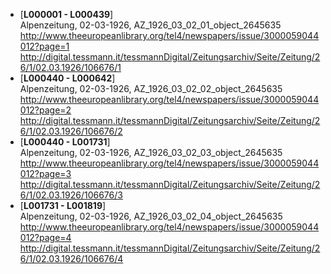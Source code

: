 * [**L000001 - L000439**]  
Alpenzeitung, 02-03-1926, AZ_1926_03_02_01_object_2645635  
http://www.theeuropeanlibrary.org/tel4/newspapers/issue/3000059044012?page=1  
http://digital.tessmann.it/tessmannDigital/Zeitungsarchiv/Seite/Zeitung/26/1/02.03.1926/106676/1
* [**L000440 - L000642**]    
Alpenzeitung, 02-03-1926, AZ_1926_03_02_02_object_2645635  
http://www.theeuropeanlibrary.org/tel4/newspapers/issue/3000059044012?page=2  
http://digital.tessmann.it/tessmannDigital/Zeitungsarchiv/Seite/Zeitung/26/1/02.03.1926/106676/2
* [**L000440 - L001731**]    
Alpenzeitung, 02-03-1926, AZ_1926_03_02_03_object_2645635  
http://www.theeuropeanlibrary.org/tel4/newspapers/issue/3000059044012?page=3  
http://digital.tessmann.it/tessmannDigital/Zeitungsarchiv/Seite/Zeitung/26/1/02.03.1926/106676/3 
* [**L001731 - L001819**]  
Alpenzeitung, 02-03-1926, AZ_1926_03_02_04_object_2645635  
http://www.theeuropeanlibrary.org/tel4/newspapers/issue/3000059044012?page=4  
http://digital.tessmann.it/tessmannDigital/Zeitungsarchiv/Seite/Zeitung/26/1/02.03.1926/106676/4  
